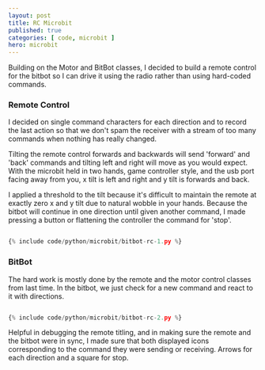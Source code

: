 ```yaml
---
layout: post
title: RC Microbit
published: true
categories: [ code, microbit ]
hero: microbit
---
```


Building on the Motor and BitBot classes, I decided to build a remote control for the bitbot so I can drive it 
using the radio rather than using hard-coded commands. 


### Remote Control

I decided on single command characters for each direction and to record the last action so that we don't spam 
the receiver with a stream of too many commands when nothing has really changed. 

Tilting the remote control forwards and backwards will send 'forward' and 'back' commands and tilting left and 
right will move as you would expect. With the microbit held in two hands, game controller style, and the usb port facing away from you, x tilt is left and right and y tilt is forwards and back. 

I applied a threshold to the tilt because it's difficult to maintain the 
remote at exactly zero x and y tilt due to natural wobble in your hands. Because the bitbot will continue in one direction until given another command, I made pressing a button or flattening the controller the command 
for 'stop'.

```python

{% include code/python/microbit/bitbot-rc-1.py %}

```


### BitBot

The hard work is mostly done by the remote and the motor control classes from last time. In the bitbot, we just 
check for a new command and react to it with directions.

```python

{% include code/python/microbit/bitbot-rc-2.py %}

```

Helpful in debugging the remote titling, and in making sure the remote and the bitbot were in sync, I made sure 
that both displayed icons corresponding to the command they were sending or receiving. Arrows for each direction and a square for stop.
